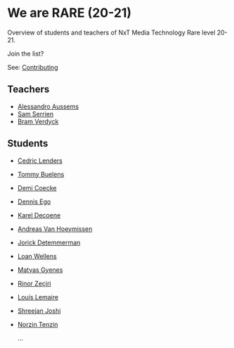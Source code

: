 # We are RARE (20-21)

Overview of students and teachers of NxT Media Technology Rare level 20-21.

Join the list?

See: [Contributing](./CONTRIBUTING.md)

## Teachers

- [Alessandro Aussems](./people/alessandro_aussems.md)
- [Sam Serrien](./people/sam_serrien.md)
- [Bram Verdyck](./people/bram_verdyck.md)

## Students

- [Cedric Lenders](./people/cedric_lenders.md)
- [Tommy Buelens](./people/tommy_buelens.md)
- [Demi Coecke](./people/demi_coecke.md)
- [Dennis Ego](./people/dennis_ego.md)
- [Karel Decoene](./people/karel_decoene.md)
- [Andreas Van Hoeymissen](./people/andreas_van_hoeymissen.md)
- [Jorick Detemmerman](./people/jorick_detemmerman.md) 
- [Loan Wellens](./people/loan_wellens.md)
- [Matyas Gyenes](./people/matyas_gyenes.md)
- [Rinor Zeçiri](./people/rinor_zeçiri.md)
- [Louis Lemaire](./people/louis_lemaire.md)
- [Shreejan Joshi](./people/shreejan_joshi.md)
- [Norzin Tenzin](./people/norzin_tenzin.md)

  ...
